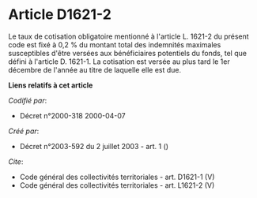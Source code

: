 # Article D1621-2

Le taux de cotisation obligatoire mentionné à l'article L. 1621-2 du présent code est fixé à 0,2 % du montant total des
indemnités maximales susceptibles d'être versées aux bénéficiaires potentiels du fonds, tel que défini à l'article D. 1621-1.
La cotisation est versée au plus tard le 1er décembre de l'année au titre de laquelle elle est due.

**Liens relatifs à cet article**

_Codifié par_:

  - Décret n°2000-318 2000-04-07

_Créé par_:

  - Décret n°2003-592 du 2 juillet 2003 - art. 1 ()

_Cite_:

  - Code général des collectivités territoriales - art. D1621-1 (V)
  - Code général des collectivités territoriales - art. L1621-2 (V)
